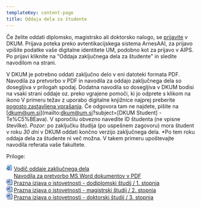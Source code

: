 ```yaml
---
templateKey: content-page
title: Oddaja dela za študente
---
```


Če želite oddati diplomsko, magistrsko ali doktorsko nalogo,
se [prijavite](https://dk.um.si/prijava.php) v DKUM. Prijava poteka 
preko avtentikacijskega sistema ArnesAAI, za
prijavo vpišite podatke vaše digitalne identitete UM, podobno kot za
prijavo v AIPS. Po prijavi kliknite na "Oddaja zaključnega dela za
študente" in sledite navodilom na strani.

V DKUM je potrebno oddati
zaključno delo v eni datoteki formata PDF. Navodila
za pretvorbo v PDF in navodila za oddajo zaključnega dela so dosegljiva
v prilogah spodaj. Dodatna navodila so dosegljiva v DKUM bodisi na
vsaki strani oddaje oz. preko vgrajene pomoči, ki jo odprete s klikom na
ikono [](../../../img/vprasaj.gif) V primeru težav z uporabo digitalne
knjižnice najprej preberite [pogosto zastavljena vprašanja](https://dk.um.si/info/index.php/slo/faq).
Če odgovora tam ne najdete, pišite na [dkum@um.si](mailto:dkum@um.si?subject=[DKUM Student] - Te%C5%BEava). 
V sporočilu obvezno navedite ID študenta (ne vpisne številke).
*Pozor:* po zaključku študija (po uspešnem zagovoru) mora študent v roku *30 _dni_* v DKUM oddati končno verzijo zaključnega dela. 
*Po tem roku oddaja dela za študente ni več možna. V takem primeru upoštevajte navodila referata vaše fakultete.
        
Priloge:
<p>
    <img src="../../../img/html.gif" width="16" height="16" /> 
    <a href="http://libguides.ukm.um.si/dkum" target="_blank">Vodič oddaje zaključnega dela</a><br />
    <img src="../../img/pdf.gif" width="16" height="16" /> 
    <a href="https://dk.um.si/info/images/docs/Navodila.za.pretvorbo.MS.Word.dokumentov.v.PDF.pdf" 
        target="_blank">Navodila za pretvorbo MS Word dokumentov v PDF</a><br />
    <img src="../../../img/doc.gif" width="16" height="16" />
    <a href="https://dk.um.si/doc/izjave/izjava.o.avtorstvu.in.istovetnosti_170105.docx" target="_blank">
    Prazna izjava o istovetnosti - dodiplomski študij / 1. stopnja</a><br />
    <img src="../../../img/doc.gif" width="16" height="16" />
    <a href="https://dk.um.si/doc/izjave/izjava.o.avtorstvu.in.istovetnosti_170105.docx" target="_blank">
    Prazna izjava o istovetnosti - magistrski študij / 2. stopnja</a><br />
    <img src="../../../img/doc.gif" width="16" height="16" />
    <a href="https://dk.um.si/doc/izjave/izjava.o.avtorstvu.in.istovetnosti_dr_180524.docx"
        target="_blank">Prazna izjava o istovetnosti - doktorski študij / 3. stopnja</a>
</p>